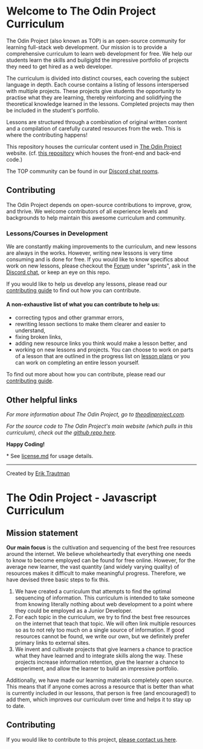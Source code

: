 # Welcome to The Odin Project Curriculum
The Odin Project (also known as TOP) is an open-source community for learning full-stack web development. Our mission is to provide a comprehensive curriculum to learn web development for free. We help our students learn the skills and builgigitd the impressive portfolio of projects they need to get hired as a web developer.

The curriculum is divided into distinct courses, each covering the subject language in depth. Each course contains a listing of lessons interspersed with multiple projects. These projects give students the opportunity to practise what they are learning, thereby reinforcing and solidifying the theoretical knowledge learned in the lessons. Completed projects may then be included in the student's portfolio.

Lessons are structured through a combination of original written content and a compilation of carefully curated resources from the web. This is where the contributing happens!

This repository houses the curricular content used in [The Odin Project](http://theodinproject.com) website. (cf. [this repository](https://github.com/TheOdinProject/theodinproject) which houses the front-end and back-end code.)


The TOP community can be found in our [Discord chat rooms](https://discord.gg/hvqVr6d).

## Contributing

The Odin Project depends on open-source contributions to improve, grow, and thrive. We welcome contributors of all experience levels and backgrounds to help maintain this awesome curriculum and community.

### Lessons/Courses in Development
We are constantly making improvements to the curriculum, and new lessons are always in the works. However, writing new lessons is very time consuming and is done for free. If you would like to know specifics about work on new lessons, please checkout the [Forum](https://forum.theodinproject.com/) under "sprints", ask in the [Discord chat](https://discord.gg/hvqVr6d), or keep an eye on this repo.

If you would like to help us develop any lessons, please read our [contributing guide](https://www.theodinproject.com/contributing) to find out how you can contribute.

#### A non-exhaustive list of what you can contribute to help us:
* correcting typos and other grammar errors,
* rewriting lesson sections to make them clearer and easier to understand,
* fixing broken links,
* adding new resource links you think would make a lesson better, and
* working on new lessons and projects. You can choose to work on parts of a lesson that are outlined in the progress list on [lesson plans](https://github.com/TheOdinProject/curriculum/issues?utf8=%E2%9C%93&q=is%3Aissue%20is%3Aopen%20label%3A%22new%20lesson%22%20) or you can work on completing an entire lesson yourself.

To find out more about how you can contribute, please read our [contributing guide](https://www.theodinproject.com/contributing).

## Other helpful links

*For more information about The Odin Project, go to [theodinproject.com](http://theodinproject.com).*

*For the source code to The Odin Project's main website (which pulls in this curriculum), check out the [github repo here](http://github.com/theodinproject/theodinproject).*

**Happy Coding!**

\* See [license.md](https://github.com/TheOdinProject/curriculum/blob/master/license.md) for usage details.

___
Created by [Erik Trautman](http://www.github.com/eriktrautman)


# The Odin Project - Javascript Curriculum

## Mission statement

**Our main focus** is the cultivation and sequencing of the best free resources around the internet. We believe wholeheartedly that everything one needs to know to become employed can be found for free online. However, for the average new learner, the vast quantity \(and widely varying quality\) of resources makes it difficult to make meaningful progress.  Therefore, we have devised three basic steps to fix this.

1. We have created a curriculum that attempts to find the optimal sequencing of information. This curriculum is intended to take someone from knowing literally nothing about web development to a point where they could be employed as a Junior Developer.
2. For each topic in the curriculum, we try to find the best free resources on the internet that teach that topic.  We will often link multiple resources so as to not rely too much on a single source of information.  If good resources cannot be found, we write our own, but we definitely prefer primary links to external sites.
3. We invent and cultivate projects that give learners a chance to practice what they have learned and to integrate skills along the way. These projects increase information retention, give the learner a chance to experiment, and allow the learner to build an impressive portfolio.

Additionally, we have made our learning materials completely open source.  This means that if anyone comes across a resource that is better than what is currently included in our lessons, that person is free \(and encouraged!\) to add them, which improves our curriculum over time and helps it to stay up to date.

## Contributing

If you would like to contribute to this project, [please contact us here](https://discord.gg/hvqVr6d).

